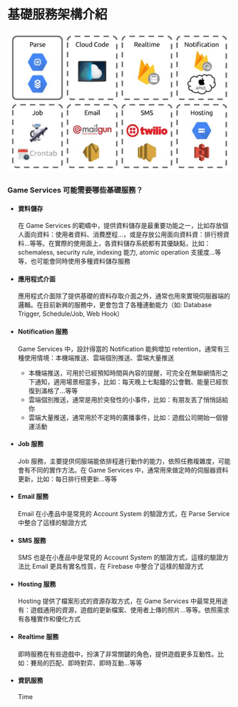 # 基礎服務架構介紹

![](/assets/Infrastructure.jpg "Infrastructure")

### Game Services 可能需要哪些基礎服務？

* #### 資料儲存

  在 Game Services 的範疇中，提供資料儲存是最重要功能之一，比如存放個人面向資料：使用者資料、消費歷程...，或是存放公用面向資料資：排行榜資料...等等。在實際的使用面上，各資料儲存系統都有其優缺點，比如：schemaless, security rule, indexing 能力, atomic operation 支援度...等等，也可能會同時使用多種資料儲存服務
  
* #### 應用程式介面
  
  應用程式介面除了提供基礎的資料存取介面之外，通常也用來實現伺服器端的邏輯。在目前新興的服務中，更會包含了各種連動能力（如: Database Trigger, Schedule/Job, Web Hook）

* #### Notification 服務

  Game Services 中，設計得當的 Notification 能夠增加 retention，通常有三種使用情境：本機端推送、雲端個別推送、雲端大量推送
    
  * 本機端推送，可用於已經預知時間與內容的提醒，可完全在無聯網情形之下通知，適用場景相當多，比如：每天晚上七點鐘的公會戰、能量已經恢復到滿格了...等等
  * 雲端個別推送，通常是用於突發性的小事件，比如：有朋友丟了悄悄話給你
  * 雲端大量推送，通常用於不定時的廣播事件，比如：遊戲公司開始一個營運活動

* #### Job 服務

  Job 服務，主要提供伺服端能依排程進行動作的能力，依照任務複雜度，可能會有不同的實作方法。在 Game Services 中，通常用來做定時的伺服器資料更新，比如：每日排行榜更新...等等

* #### Email 服務
  
  Email 在小產品中是常見的 Account System 的驗證方式，在 Parse Service 中整合了這樣的驗證方式

* #### SMS 服務

  SMS 也是在小產品中是常見的 Account System 的驗證方式，這樣的驗證方法比 Email 更具有實名性質，在 Firebase 中整合了這樣的驗證方式

* #### Hosting 服務
  
  Hosting 提供了檔案形式的資源存取方式，在 Game Services 中最常見用途有：遊戲通用的資源，遊戲的更新檔案、使用者上傳的照片...等等。依照需求有各種實作和優化方式

* #### Realtime 服務

  即時服務在有些遊戲中，扮演了非常關鍵的角色，提供遊戲更多互動性。比如：賽局的匹配、即時對弈、即時互動...等等
  
* #### 資訊服務

  Time
